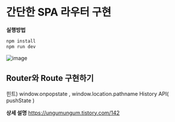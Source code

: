# 간단한 SPA 라우터 구현
**실행방법**
```bash
npm install
npm run dev
```

![image](https://github.com/user-attachments/assets/c34bd9b5-0231-4f43-a911-fcde3f5682ad)

## Router와 Route 구현하기

힌트) window.onpopstate , window.location.pathname History API( pushState )

**상세 설명**
https://ungumungum.tistory.com/142
